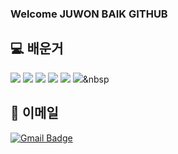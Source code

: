 ### Welcome JUWON BAIK GITHUB 


</a>

## 💻 배운거
<img src="https://img.shields.io/badge/JAVA-007396?style=for-the-badge&logo=java&logoColor=white"> <img src="https://img.shields.io/badge/mariaDB-003545?style=for-the-badge&logo=mariaDB&logoColor=white"> <img src="https://img.shields.io/badge/javascript-F7DF1E?style=for-the-badge&logo=javascript&logoColor=black"> <img src="https://img.shields.io/badge/jquery-0769AD?style=for-the-badge&logo=jquery&logoColor=white"> <img src="https://img.shields.io/badge/html-E34F26?style=for-the-badge&logo=html5&logoColor=white"> <img src="https://img.shields.io/badge/Python-3766AB?style=flat-square&logo=Python&logoColor=white"/></a>&nbsp 

## 📧 이메일
[![Gmail Badge](https://img.shields.io/badge/Gmail-D14836?style=flat&logo=Gmail&logoColor=white)](mailto:bjw04ys@naver.com)














